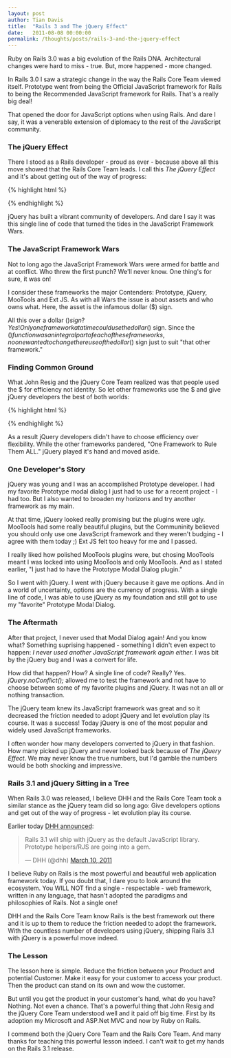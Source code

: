 ```yaml
---
layout: post
author: Tian Davis
title:  "Rails 3 and The jQuery Effect"
date:   2011-08-08 00:00:00
permalink: /thoughts/posts/rails-3-and-the-jquery-effect
---
```


Ruby on Rails 3.0 was a big evolution of the Rails DNA. Architectural changes were hard to miss - true. But, more happened - more changed.

In Rails 3.0 I saw a strategic change in the way the Rails Core Team viewed itself. Prototype went from being the Official JavaScript framework for Rails to being the Recommended JavaScript framework for Rails. That's a really big deal!

That opened the door for JavaScript options when using Rails. And dare I say, it was a venerable extension of diplomacy to the rest of the JavaScript community.

### The jQuery Effect

There I stood as a Rails developer - proud as ever - because above all this move showed that the Rails Core Team leads. I call this *The jQuery Effect* and it's about getting out of the way of progress:

{% highlight html %}
<!--The jQuery Effect-->
<script type="text/javascript">jQuery.noConflict();</script>
{% endhighlight %}

jQuery has built a vibrant community of developers. And dare I say it was this single line of code that turned the tides in the JavaScript Framework Wars.

### The JavaScript Framework Wars

Not to long ago the JavaScript Framework Wars were armed for battle and at conflict. Who threw the first punch? We'll never know. One thing's for sure, it was on!

I consider these frameworks the major Contenders: Prototype, jQuery, MooTools and Ext JS. As with all Wars the issue is about assets and who owns what. Here, the asset is the infamous dollar ($) sign.

All this over a dollar ($) sign? Yes! Only one framework at a time could use the dollar ($) sign. Since the $() function was an integral part of each of these frameworks, no one wanted to change there use of the dollar ($) sign just to suit "that other framework."

### Finding Common Ground

What John Resig and the jQuery Core Team realized was that people used the $ for efficiency not identity. So let other frameworks use the $ and give jQuery developers the best of both worlds:

{% highlight html %}
<script type="text/javascript">jQuery.noConflict();</script>
<script type="text/javascript">
  jQuery(document).ready(function($) {
    $("#button").click(function() {
       alert('Hello World!');
    });
  }); //document.ready
</script>
{% endhighlight %}

As a result jQuery developers didn't have to choose efficiency over flexibility. While the other frameworks pandered, "One Framework to Rule Them ALL." jQuery played it's hand and moved aside.

### One Developer's Story

jQuery was young and I was an accomplished Prototype developer. I had my favorite Prototype modal dialog I just had to use for a recent project - I had too. But I also wanted to broaden my horizons and try another framework as my main.

At that time, jQuery looked really promising but the plugins were ugly. MooTools had some really beautiful plugins, but the Communinity believed you should only use one JavaScript framework and they weren't budging - I agree with them today ;) Ext JS felt too heavy for me and I passed.

I really liked how polished MooTools plugins were, but chosing MooTools meant I was locked into using MooTools and only MooTools. And as I stated earlier, "I just had to have the Prototype Modal Dialog plugin."

So I went with jQuery. I went with jQuery because it gave me options. And in a world of uncertainty, options are the currency of progress. With a single line of code, I was able to use jQuery as my foundation and still got to use my "favorite" Prototype Modal Dialog.

### The Aftermath

After that project, I never used that Modal Dialog again! And you know what? Something suprising happened - something I didn't even expect to happen: *I never used another JavaScript framework again either.* I was bit by the jQuery bug and I was a convert for life.

How did that happen? How? A single line of code? Really? Yes. *jQuery.noConflict();* allowed me to test the framework and not have to choose between some of my favorite plugins and jQuery. It was not an all or nothing transaction.

The jQuery team knew its JavaScript framework was great and so it decreased the friction needed to adopt jQuery and let evolution play its course. It was a success! Today jQuery is one of the most popular and widely used JavaScript frameworks.

I often wonder how many developers converted to jQuery in that fashion. How many picked up jQuery and never looked back because of *The jQuery Effect*. We may never know the true numbers, but I'd gamble the numbers would be both shocking and impressive.

### Rails 3.1 and jQuery Sitting in a Tree

When Rails 3.0 was released, I believe DHH and the Rails Core Team took a similar stance as the jQuery team did so long ago: Give developers options and get out of the way of progress - let evolution play its course.

Earlier today [DHH announced][1]:

<blockquote class="twitter-tweet" lang="en"><p>Rails 3.1 will ship with jQuery as the default JavaScript library. Prototype helpers/RJS are going into a gem.</p>&mdash; DHH (@dhh) <a href="https://twitter.com/dhh/statuses/45923430608023552">March 10, 2011</a></blockquote>
<script async src="//platform.twitter.com/widgets.js" charset="utf-8"></script>

I believe Ruby on Rails is the most powerful and beautiful web application framework today. If you doubt that, I dare you to look around the ecosystem. You WILL NOT find a single - respectable - web framework, written in any language, that hasn't adopted the paradigms and philosophies of Rails. Not a single one!

DHH and the Rails Core Team know Rails is the best framework out there and it is up to them to reduce the friction needed to adopt the framework. With the countless number of developers using jQuery, shipping Rails 3.1 with jQuery is a powerful move indeed.

### The Lesson

The lesson here is simple. Reduce the friction between your Product and potential Customer. Make it easy for your customer to access your product. Then the product can stand on its own and wow the customer.

But until you get the product in your customer's hand, what do you have? Nothing. Not even a chance. That's a powerful thing that John Resig and the jQuery Core Team understood well and it paid off big time. First by its adoption my Microsoft and ASP.Net MVC and now by Ruby on Rails.

I commend both the jQuery Core Team and the Rails Core Team. And many thanks for teaching this powerful lesson indeed. I can't wait to get my hands on the Rails 3.1 release.



  [1]: https://twitter.com/dhh/statuses/45923430608023552
